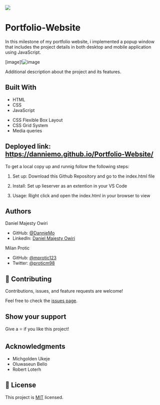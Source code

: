 ![](https://img.shields.io/badge/Microverse-blueviolet)

# Portfolio-Website

In this milestone of my portfolio website, i implemented a popup window that includes the project details in both desktop and mobile application using JavaScript. 


[image]!![image](https://user-images.githubusercontent.com/53879944/128053431-903b52e1-2d64-4c13-bee6-7281be7c938e.png)

Additional description about the project and its features.

## Built With

- HTML
- CSS
- JavaScript

* CSS Flexible Box Layout
* CSS Grid System
* Media queries

## Deployed link: https://danniemo.github.io/Portfolio-Website/

To get a local copy up and runnig follow the following steps:

1. Set up:
   Download this Github Repository and go to the index.html file

2. Install:
   Set up lieserver as an extention in your VS Code

3. Usage:
   Right click and open the index.html in your browser to view

## Authors

Daniel Majesty Owiri

- GitHub: [@DannieMo](https://github.com/DannieMo)
- LinkedIn: [Daniel Majesty Owiri](linkedin.com/in/daniel-majesty-owiri-85175616b)

Milan Protic

- GitHub: [@mprotic123](https://github.com/mprotic123)
- Twitter: [@proticm98](https://twitter.com/proticm98)

## 🤝 Contributing

Contributions, issues, and feature requests are welcome!

Feel free to check the [issues page](https://github.com/DannieMo/Hello-Microverse/issues).

## Show your support

Give a ⭐️ if you like this project!

## Acknowledgments

- Michgolden Ukeje
- Oluwaseun Bello
- Robert Loterh

## 📝 License

This project is [MIT](./MIT.md) licensed.
